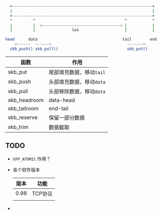 



```bash
  +-------------------------------------------------------------+
  |                                                             |
  +-------------------------------------------------------------+
  ^         ^                                       ^           ^
  |         |  <----------------------------------> |           |
  |         |                len                    |           |

head      data                                     tail        end
    <------  ------>                                 ------->
  skb_push() skb_pull()                              skb_put()
```





| 函数         | 作用                     |
| ------------ | ------------------------ |
| skb_put      | 尾部填充数据，移动`tail` |
| skb_push     | 头部填充数据，移动`data` |
| skb_pull     | 头部移除数据，移动`data` |
| skb_headroom | data-head                |
| skb_tailroom | end-tail                 |
| skb_reserve  | 保留一部分数据           |
| skb_trim     | 数据截取                 |





## TODO

* `GFP_ATOMIC` 作用？

* 各个软件版本

  | 版本 | 功能    |
  | ---- | ------- |
  | 0.98 | TCP协议 |
  |      |         |

* 

